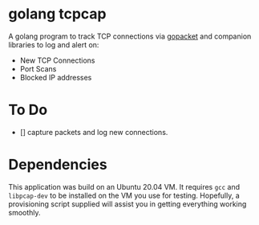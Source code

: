 # golang tcpcap

A golang program to track TCP connections via [gopacket](https://github.com/google/gopacket) and companion libraries to log and alert on:

* New TCP Connections
* Port Scans
* Blocked IP addresses

# To Do

- [] capture packets and log new connections.


# Dependencies

This application was build on an Ubuntu 20.04 VM. It requires `gcc` and `libpcap-dev` to be installed on the VM you use for testing. Hopefully, a provisioning script supplied will assist you in getting everything working smoothly.

